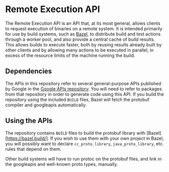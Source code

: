 # Remote Execution API

The Remote Execution API is an API that, at its most general, allows clients to
request execution of binaries on a remote system. It is intended primarily for
use by build systems, such as [Bazel](bazel.build), to distribute build and test
actions through a worker pool, and also provide a central cache of build
results. This allows builds to execute faster, both by reusing results already
built by other clients and by allowing many actions to be executed in parallel,
in excess of the resource limits of the machine running the build.

## Dependencies

The APIs in this repository refer to several general-purpose APIs published by
Google in the [Google APIs
repository](https://github.com/googleapis/googleapis). You will need to refer to
packages from that repository in order to generate code using this API. If you
build the repository using the included `BUILD` files, Bazel will fetch the
protobuf compiler and googleapis automatically.

## Using the APIs

The repository contains `BUILD` files to build the protobuf library with
[Bazel][https://bazel.build/]. If you wish to use them with your own project in
Bazel, you will possibly want to declare `cc_proto_library`,
`java_proto_library`, etc. rules that depend on them.

Other build systems will have to run protoc on the protobuf files, and link in
the googleapis and well-known proto types, manually.
